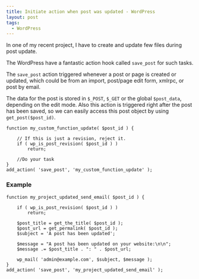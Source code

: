 ```yaml
---
title: Initiate action when post was updated - WordPress
layout: post
tags:
  - WordPress
---
```


In one of my recent project, I have to create and update few files during post update.

The WordPress have a fantastic action hook called `save_post` for such tasks.

The `save_post` action triggered whenever a post or page is created or updated, which could be from an import, post/page edit form, xmlrpc, or post by email.

The data for the post is stored in `$_POST`, `$_GET` or the global `$post_data`, depending on the edit mode. Also this action is triggered right after the post has been saved, so we can easily access this post object by using `get_post($post_id)`.

	function my_custom_function_update( $post_id ) {

		// If this is just a revision, reject it.
		if ( wp_is_post_revision( $post_id ) )
			return;
		
		//Do your task
	}
	add_action( 'save_post', 'my_custom_function_update' );


### Example

	function my_project_updated_send_email( $post_id ) {

		if ( wp_is_post_revision( $post_id ) )
			return;

		$post_title = get_the_title( $post_id );
		$post_url = get_permalink( $post_id );
		$subject = 'A post has been updated';

		$message = "A post has been updated on your website:\n\n";
		$message .= $post_title . ": " . $post_url;

		wp_mail( 'admin@example.com', $subject, $message );
	}
	add_action( 'save_post', 'my_project_updated_send_email' );
